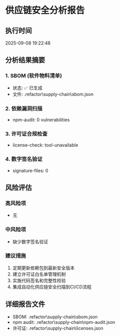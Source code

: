 ﻿# 供应链安全分析报告

## 执行时间
2025-09-08 19:22:48

## 分析结果摘要

### 1. SBOM (软件物料清单)
- 状态: ✅ 已生成
- 文件: .refactor\supply-chain\sbom.json

### 2. 依赖漏洞扫描
- npm-audit: 0 vulnerabilities


### 3. 许可证合规检查
- license-check: tool-unavailable


### 4. 数字签名验证
- signature-files: 0


## 风险评估

### 高风险项
- 无


### 中风险项
- 缺少数字签名验证

### 建议措施
1. 定期更新依赖包到最新安全版本
2. 建立许可证白名单管理机制
3. 实施代码签名和完整性校验
4. 集成自动化供应链安全扫描到CI/CD流程

## 详细报告文件
- SBOM: .refactor\supply-chain\sbom.json
- npm audit: .refactor\supply-chain\npm-audit.json
- 许可证: .refactor\supply-chain\licenses.json
